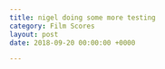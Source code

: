 ```yaml
---
title: nigel doing some more testing
category: Film Scores
layout: post
date: 2018-09-20 00:00:00 +0000

---
```

